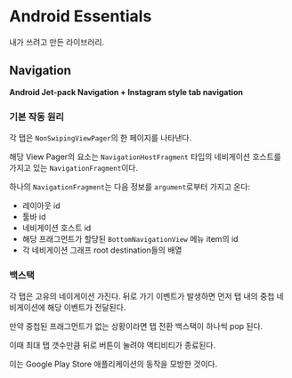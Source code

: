 # Android Essentials

내가 쓰려고 만든 라이브러리.

## Navigation

**Android Jet-pack Navigation + Instagram style tab navigation**

### 기본 작동 원리

각 탭은 `NonSwipingViewPager`의 한 페이지를 나타낸다.

해당 View Pager의 요소는 `NavigationHostFragment` 타입의 네비게이션 호스트를 가지고 있는 `NavigationFragment`이다.

하나의 `NavigationFragment`는 다음 정보를 `argument`로부터 가지고 온다:

- 레이아웃 id
- 툴바 id
- 네비게이션 호스트 id
- 해당 프래그먼트가 할당된 `BottomNavigationView` 메뉴 item의 id
- 각 네비게이션 그래프 root destination들의 배열

### 백스택

각 탭은 고유의 네이게이션 가진다. 뒤로 가기 이벤트가 발생하면 먼저 탭 내의 중첩 네비게이션에 해당 이벤트가 전달된다.

만약 중첩된 프래그먼트가 없는 상황이라면 탭 전환 백스택이 하나씩 pop 된다.

이때 최대 탭 갯수만큼 뒤로 버튼이 눌려야 액티비티가 종료된다.

이는 Google Play Store 애플리케이션의 동작을 모방한 것이다.